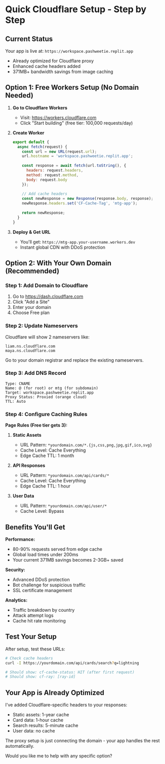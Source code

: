 # Quick Cloudflare Setup - Step by Step

## Current Status
Your app is live at: `https://workspace.pashweetie.replit.app`
- Already optimized for Cloudflare proxy
- Enhanced cache headers added
- 371MB+ bandwidth savings from image caching

## Option 1: Free Workers Setup (No Domain Needed)

1. **Go to Cloudflare Workers**
   - Visit: https://workers.cloudflare.com
   - Click "Start building" (free tier: 100,000 requests/day)

2. **Create Worker**
   ```javascript
   export default {
     async fetch(request) {
       const url = new URL(request.url);
       url.hostname = 'workspace.pashweetie.replit.app';
       
       const response = await fetch(url.toString(), {
         headers: request.headers,
         method: request.method,
         body: request.body
       });
       
       // Add cache headers
       const newResponse = new Response(response.body, response);
       newResponse.headers.set('CF-Cache-Tag', 'mtg-app');
       
       return newResponse;
     }
   }
   ```

3. **Deploy & Get URL**
   - You'll get: `https://mtg-app.your-username.workers.dev`
   - Instant global CDN with DDoS protection

## Option 2: With Your Own Domain (Recommended)

### Step 1: Add Domain to Cloudflare
1. Go to https://dash.cloudflare.com
2. Click "Add a Site"
3. Enter your domain
4. Choose Free plan

### Step 2: Update Nameservers
Cloudflare will show 2 nameservers like:
```
liam.ns.cloudflare.com
maya.ns.cloudflare.com
```

Go to your domain registrar and replace the existing nameservers.

### Step 3: Add DNS Record
```
Type: CNAME
Name: @ (for root) or mtg (for subdomain)
Target: workspace.pashweetie.replit.app
Proxy Status: Proxied (orange cloud)
TTL: Auto
```

### Step 4: Configure Caching Rules

**Page Rules (Free tier gets 3):**

1. **Static Assets**
   - URL Pattern: `*yourdomain.com/*.{js,css,png,jpg,gif,ico,svg}`
   - Cache Level: Cache Everything
   - Edge Cache TTL: 1 month

2. **API Responses**
   - URL Pattern: `*yourdomain.com/api/cards/*`
   - Cache Level: Cache Everything
   - Edge Cache TTL: 1 hour

3. **User Data**
   - URL Pattern: `*yourdomain.com/api/user/*`
   - Cache Level: Bypass

## Benefits You'll Get

**Performance:**
- 80-90% requests served from edge cache
- Global load times under 200ms
- Your current 371MB savings becomes 2-3GB+ saved

**Security:**
- Advanced DDoS protection
- Bot challenge for suspicious traffic
- SSL certificate management

**Analytics:**
- Traffic breakdown by country
- Attack attempt logs
- Cache hit rate monitoring

## Test Your Setup

After setup, test these URLs:
```bash
# Check cache headers
curl -I https://yourdomain.com/api/cards/search?q=lightning

# Should show: cf-cache-status: HIT (after first request)
# Should show: cf-ray: [ray-id]
```

## Your App is Already Optimized

I've added Cloudflare-specific headers to your responses:
- Static assets: 1-year cache
- Card data: 1-hour cache  
- Search results: 5-minute cache
- User data: no cache

The proxy setup is just connecting the domain - your app handles the rest automatically.

Would you like me to help with any specific option?